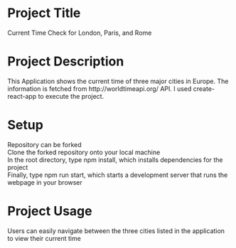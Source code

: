<h1>Project Title</h1>
Current Time Check for London, Paris, and Rome

<h1>Project Description</h1>
This Application shows the current time of three major cities in Europe. The information is fetched from http://worldtimeapi.org/ API. 
I used create-react-app to execute the project.

<h1>Setup</h1>
Repository can be forked
<br>
Clone the forked repository onto your local machine
<br>
In the root directory, type npm install, which installs dependencies for the project
<br>
Finally, type npm run start, which starts a development server that runs the webpage in your browser

<h1>Project Usage</h1>
Users can easily navigate between the three cities listed in the application to view their current time

